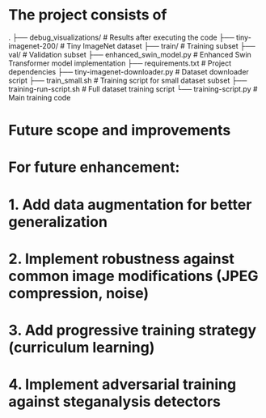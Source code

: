 

# The project consists of 
.
├── debug_visualizations/          # Results after executing the code
├── tiny-imagenet-200/             # Tiny ImageNet dataset
├── train/                         # Training subset
├── val/                           # Validation subset
├── enhanced_swin_model.py         # Enhanced Swin Transformer model implementation
├── requirements.txt               # Project dependencies
├── tiny-imagenet-downloader.py    # Dataset downloader script
├── train_small.sh                 # Training script for small dataset subset
├── training-run-script.sh         # Full dataset training script
└── training-script.py             # Main training code


# Future scope and improvements
# For future enhancement:
# 1. Add data augmentation for better generalization
# 2. Implement robustness against common image modifications (JPEG compression, noise)
# 3. Add progressive training strategy (curriculum learning)
# 4. Implement adversarial training against steganalysis detectors
